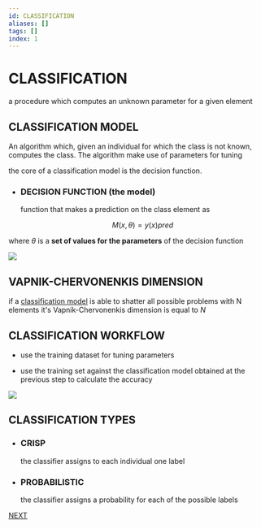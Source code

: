 ```yaml
---
id: CLASSIFICATION
aliases: []
tags: []
index: 1
---
```


# CLASSIFICATION

a procedure which computes an unknown parameter for a given element

## CLASSIFICATION MODEL

An algorithm which, given an individual for which the class is not known, computes the class. The algorithm make use of parameters for tuning

the core of a classification model is the decision function.

- ### DECISION FUNCTION (the model)

	function that makes a prediction on the class element as

	$$
	M(x,\theta) = y(x)pred
	$$

where $\theta$ is a **set of values for the parameters** of the decision function

![](Pasted_image_20231227172912.png)

## VAPNIK-CHERVONENKIS DIMENSION

if a [classification model](#CLASSIFICATION_MODEL) is able to shatter all possible problems with N elements it's  Vapnik-Chervonenkis dimension is equal to $N$

## CLASSIFICATION WORKFLOW

- use the training dataset for tuning parameters

- use the training set against the classification model obtained at the previous step to calculate the accuracy

![](Pasted_image_20231227174100.png)


## CLASSIFICATION TYPES

- ### CRISP

	the classifier assigns to each individual one label

- ### PROBABILISTIC

	the classifier assigns a probability for each of the possible labels



 [NEXT](TRAINING_STRATEGIES.md)
